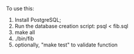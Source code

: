 To use this:

1.  Install PostgreSQL;
2.  Run the database creation script:
    psql < fib.sql
3.  make all
4.  ./bin/fib
5.  optionally, "make test" to validate function
